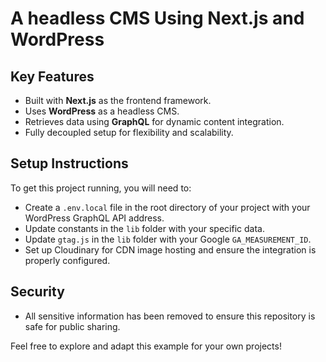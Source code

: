 # A headless CMS Using Next.js and WordPress


## Key Features
- Built with **Next.js** as the frontend framework.
- Uses **WordPress** as a headless CMS.
- Retrieves data using **GraphQL** for dynamic content integration.
- Fully decoupled setup for flexibility and scalability.

## Setup Instructions
To get this project running, you will need to:

- Create a `.env.local` file in the root directory of your project with your WordPress GraphQL API address.
- Update constants in the `lib` folder with your specific data.
- Update `gtag.js` in the `lib` folder with your Google `GA_MEASUREMENT_ID`.
- Set up Cloudinary for CDN image hosting and ensure the integration is properly configured.

## Security
- All sensitive information has been removed to ensure this repository is safe for public sharing.

Feel free to explore and adapt this example for your own projects!
